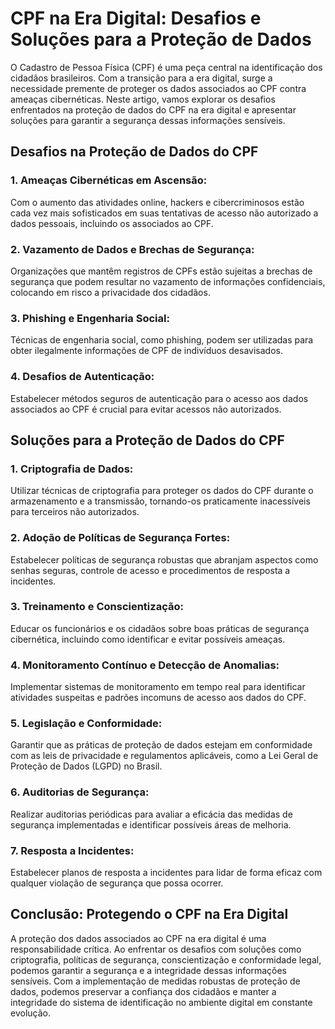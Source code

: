 # CPF na Era Digital: Desafios e Soluções para a Proteção de Dados

O Cadastro de Pessoa Física (CPF) é uma peça central na identificação dos cidadãos brasileiros. Com a transição para a era digital, surge a necessidade premente de proteger os dados associados ao CPF contra ameaças cibernéticas. Neste artigo, vamos explorar os desafios enfrentados na proteção de dados do CPF na era digital e apresentar soluções para garantir a segurança dessas informações sensíveis.

## Desafios na Proteção de Dados do CPF

### 1. **Ameaças Cibernéticas em Ascensão:**
Com o aumento das atividades online, hackers e cibercriminosos estão cada vez mais sofisticados em suas tentativas de acesso não autorizado a dados pessoais, incluindo os associados ao CPF.

### 2. **Vazamento de Dados e Brechas de Segurança:** 
Organizações que mantêm registros de CPFs estão sujeitas a brechas de segurança que podem resultar no vazamento de informações confidenciais, colocando em risco a privacidade dos cidadãos.

### 3. **Phishing e Engenharia Social:**
Técnicas de engenharia social, como phishing, podem ser utilizadas para obter ilegalmente informações de CPF de indivíduos desavisados.

### 4. **Desafios de Autenticação:**
Estabelecer métodos seguros de autenticação para o acesso aos dados associados ao CPF é crucial para evitar acessos não autorizados.

## Soluções para a Proteção de Dados do CPF

### 1. **Criptografia de Dados:**
Utilizar técnicas de criptografia para proteger os dados do CPF durante o armazenamento e a transmissão, tornando-os praticamente inacessíveis para terceiros não autorizados.

### 2. **Adoção de Políticas de Segurança Fortes:**
Estabelecer políticas de segurança robustas que abranjam aspectos como senhas seguras, controle de acesso e procedimentos de resposta a incidentes.

### 3. **Treinamento e Conscientização:**
Educar os funcionários e os cidadãos sobre boas práticas de segurança cibernética, incluindo como identificar e evitar possíveis ameaças.

### 4. **Monitoramento Contínuo e Detecção de Anomalias:**
Implementar sistemas de monitoramento em tempo real para identificar atividades suspeitas e padrões incomuns de acesso aos dados do CPF.

### 5. **Legislação e Conformidade:**
Garantir que as práticas de proteção de dados estejam em conformidade com as leis de privacidade e regulamentos aplicáveis, como a Lei Geral de Proteção de Dados (LGPD) no Brasil.

### 6. **Auditorias de Segurança:**
Realizar auditorias periódicas para avaliar a eficácia das medidas de segurança implementadas e identificar possíveis áreas de melhoria.

### 7. **Resposta a Incidentes:**
Estabelecer planos de resposta a incidentes para lidar de forma eficaz com qualquer violação de segurança que possa ocorrer.

## Conclusão: Protegendo o CPF na Era Digital

A proteção dos dados associados ao CPF na era digital é uma responsabilidade crítica. Ao enfrentar os desafios com soluções como criptografia, políticas de segurança, conscientização e conformidade legal, podemos garantir a segurança e a integridade dessas informações sensíveis. Com a implementação de medidas robustas de proteção de dados, podemos preservar a confiança dos cidadãos e manter a integridade do sistema de identificação no ambiente digital em constante evolução.